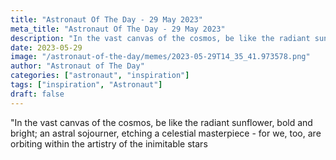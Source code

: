 ```yaml
---
title: "Astronaut Of The Day - 29 May 2023"
meta_title: "Astronaut Of The Day - 29 May 2023"
description: "In the vast canvas of the cosmos, be like the radiant sunflower, bold and bright; an astral sojourner, etching a celestial masterpiece - for we, too, are orbiting within the artistry of the inimitable stars"
date: 2023-05-29
image: "/astronaut-of-the-day/memes/2023-05-29T14_35_41.973578.png"
author: "Astronaut of The Day"
categories: ["astronaut", "inspiration"]
tags: ["inspiration", "Astronaut"]
draft: false
---
```

"In the vast canvas of the cosmos, be like the radiant sunflower, bold and bright; an astral sojourner, etching a celestial masterpiece - for we, too, are orbiting within the artistry of the inimitable stars
        